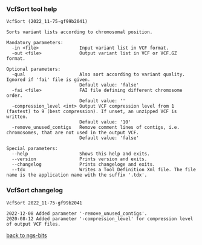 ### VcfSort tool help
	VcfSort (2022_11-75-gf99b2041)
	
	Sorts variant lists according to chromosomal position.
	
	Mandatory parameters:
	  -in <file>               Input variant list in VCF format.
	  -out <file>              Output variant list in VCF or VCF.GZ format.
	
	Optional parameters:
	  -qual                    Also sort according to variant quality. Ignored if 'fai' file is given.
	                           Default value: 'false'
	  -fai <file>              FAI file defining different chromosome order.
	                           Default value: ''
	  -compression_level <int> Output VCF compression level from 1 (fastest) to 9 (best compression). If unset, an unzipped VCF is written.
	                           Default value: '10'
	  -remove_unused_contigs   Remove comment lines of contigs, i.e. chromosomes, that are not used in the output VCF.
	                           Default value: 'false'
	
	Special parameters:
	  --help                   Shows this help and exits.
	  --version                Prints version and exits.
	  --changelog              Prints changeloge and exits.
	  --tdx                    Writes a Tool Definition Xml file. The file name is the application name with the suffix '.tdx'.
	
### VcfSort changelog
	VcfSort 2022_11-75-gf99b2041
	
	2022-12-08 Added parameter '-remove_unused_contigs'.
	2020-08-12 Added parameter '-compression_level' for compression level of output VCF files.
[back to ngs-bits](https://github.com/imgag/ngs-bits)